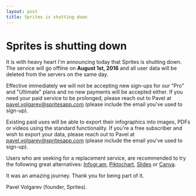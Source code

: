 ```yaml
---
layout: post
title: Sprites is shutting down
---
```


# Sprites is shutting down

It is with heavy heart I'm announcing today that Sprites is shutting down. The service will go offline on **August 1st, 2016** and all user data will be deleted from the servers on the same day.

Effective immediately we will not be accepting new sign-ups for our "Pro" and "Ultimate" plans and no new payments will be accepted either. If you need your paid service to be prolonged, please reach out to Pavel at pavel.volgarev@spritesapp.com (please include the email you've used to sign-up).

Existing paid uses will be able to export their infographics into images, PDFs or videos using the standard functionality. If you're a free subscriber and wish to export your data, please reach out to Pavel at pavel.volgarev@spritesapp.com (please include the email you've used to sign-up). 

Users who are seeking for a replacement service, are recommended to try the following great alternatives: [Infogr.am](https://infogr.am/), [Piktochart](https://piktochart.com/), [Slides](https://slides.com/) or [Canva](https://www.canva.com/create/infographics/).

It was an amazing journey. Thank you for being part of it.

Pavel Volgarev (founder, Sprites).